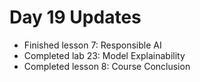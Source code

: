 # Day 19 Updates

- Finished lesson 7: Responsible AI
- Completed lab 23: Model Explainability
- Completed lesson 8: Course Conclusion
